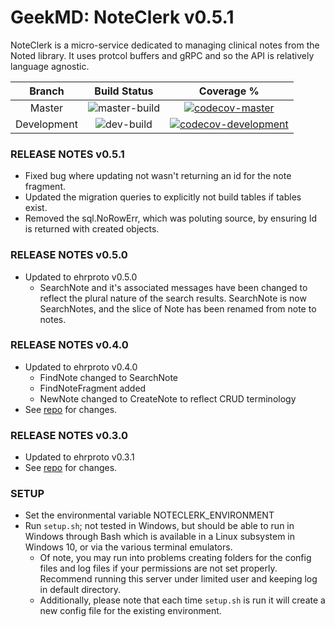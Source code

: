 # GeekMD: NoteClerk v0.5.1
NoteClerk is a micro-service dedicated to managing clinical notes from the Noted library. It uses protcol buffers and 
gRPC and so the API is relatively language agnostic.

|Branch|Build Status|Coverage %|
|:---:|:---:|:---:|
|Master|![master-build](https://travis-ci.org/geekmdio/noteclerk.svg?branch=master)| [![codecov-master](https://codecov.io/gh/geekmdio/noteclerk/branch/master/graph/badge.svg)](https://codecov.io/gh/geekmdio/noteclerk) |
|Development|![dev-build](https://travis-ci.org/geekmdio/noteclerk.svg?branch=development)| [![codecov-development](https://codecov.io/gh/geekmdio/noteclerk/branch/development/graph/badge.svg)](https://codecov.io/gh/geekmdio/noteclerk)  |

### RELEASE NOTES v0.5.1
- Fixed bug where updating not wasn't returning an id for the note fragment.
- Updated the migration queries to explicitly not build tables if tables exist.
- Removed the sql.NoRowErr, which was poluting source, by ensuring Id is returned with created objects.

### RELEASE NOTES v0.5.0
- Updated to ehrproto v0.5.0
    - SearchNote and it's associated messages have been changed to reflect the plural nature of the search results. SearchNote is now SearchNotes, and the slice of Note has been renamed from note to notes.

### RELEASE NOTES v0.4.0
- Updated to ehrproto v0.4.0
    - FindNote changed to SearchNote
    - FindNoteFragment added
    - NewNote changed to CreateNote to reflect CRUD terminology
- See [repo](https://github.com/geekmdio/ehrprotorepo) for changes.

### RELEASE NOTES v0.3.0
- Updated to ehrproto v0.3.1
- See [repo](https://github.com/geekmdio/ehrprotorepo) for changes.


### SETUP
- Set the environmental variable NOTECLERK_ENVIRONMENT
- Run `setup.sh`; not tested in Windows, but should be able to run in Windows through Bash which is available in a Linux subsystem in Windows 10, or via the various terminal emulators.
    - Of note, you may run into problems creating folders for the config files and log files if your permissions are not set properly. Recommend running this server under limited user and keeping log in default directory.
    - Additionally, please note that each time `setup.sh` is run it will create a new config file for the existing environment.